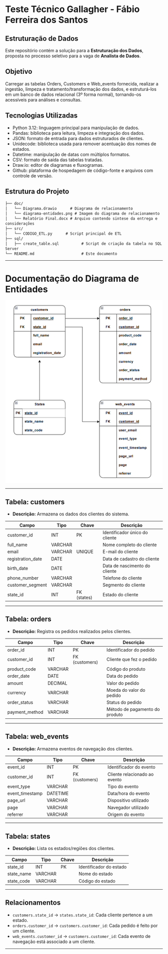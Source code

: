# Teste Técnico Gallagher - Fábio Ferreira dos Santos

## Estruturação de Dados

Este repositório contém a solução para a **Estruturação dos Dados**, proposta no processo seletivo para a vaga de **Analista de Dados**.

## Objetivo

Carregar as tabelas Orders, Customers e Web_events fornecida, realizar a ingestão, limpeza e tratamento/transformação dos dados, e estruturá-los em um banco de dados relacional (3º forma normal), tornando-os acessíveis para análises e consultas.


## Tecnologias Utilizadas

- Python 3.12: linguagem principal para manipulação de dados.
- Pandas: biblioteca para leitura, limpeza e integração dos dados.
- JSON: formato de entrada para dados estruturados de clientes.
- Unidecode: biblioteca usada para remover acentuação dos nomes de estados.
- Datetime: manipulação de datas com múltiplos formatos.
- CSV: formato de saída das tabelas tratadas.
-	Draw.io: editor de diagramas e fluxogramas.
-	Github: plataforma de hospedagem de código-fonte e arquivos com controle de versão.



## Estrutura do Projeto

```
├── doc/
│   └── Diagrama.drawio      # Diagrama de relacionamento
│   └── diagrama-entidades.png # Imagem do diagrama de relacionamento
│   └── Relatório Final.docx # Arquivo contendo sintese da entrega e considerações
├── src/
│   └── CODIGO_ETL.py      # Script principal de ETL
├── sql/
│   ├── create_table.sql          # Script de criação da tabela no SQL Server
└── README.md                     # Este documento
```

---


# Documentação do Diagrama de Entidades

![Diagrama de Entidades](docs/diagrama-entidades.png)

---

## Tabela: customers

- **Descrição:** Armazena os dados dos clientes do sistema.

| Campo             | Tipo         | Chave         | Descrição                        |
|-------------------|--------------|---------------|----------------------------------|
| customer_id       | INT          | PK            | Identificador único do cliente   |
| full_name         | VARCHAR      |               | Nome completo do cliente         |
| email             | VARCHAR      | UNIQUE        | E-mail do cliente                |
| registration_date | DATE         |               | Data de cadastro do cliente      |
| birth_date        | DATE         |               | Data de nascimento do cliente    |
| phone_number      | VARCHAR      |               | Telefone do cliente              |
| customer_segment  | VARCHAR      |               | Segmento do cliente              |
| state_id          | INT          | FK (states)   | Estado do cliente                |

---

## Tabela: orders

- **Descrição:** Registra os pedidos realizados pelos clientes.

| Campo          | Tipo     | Chave         | Descrição                          |
|----------------|----------|---------------|------------------------------------|
| order_id       | INT      | PK            | Identificador do pedido            |
| customer_id    | INT      | FK (customers)| Cliente que fez o pedido           |
| product_code   | VARCHAR  |               | Código do produto                  |
| order_date     | DATE     |               | Data do pedido                     |
| amount         | DECIMAL  |               | Valor do pedido                    |
| currency       | VARCHAR  |               | Moeda do valor do pedido           |
| order_status   | VARCHAR  |               | Status do pedido                   |
| payment_method | VARCHAR  |               | Método de pagamento do produto     |

---

## Tabela: web_events

- **Descrição:** Armazena eventos de navegação dos clientes.

| Campo          | Tipo     | Chave         | Descrição                          |
|----------------|----------|---------------|------------------------------------|
| event_id       | INT      | PK            | Identificador do evento            |
| customer_id    | INT      | FK (customers)| Cliente relacionado ao evento      |
| event_type     | VARCHAR  |               | Tipo do evento                     |
| event_timestamp| DATETIME |               | Data/hora do evento                |
| page_url       | VARCHAR  |               | Dispositivo utilizado              |
| page           | VARCHAR  |               | Navegador utilizado                |
| referrer       | VARCHAR  |               | Origem do evento                   |

---

## Tabela: states

- **Descrição:** Lista os estados/regiões dos clientes.

| Campo      | Tipo     | Chave | Descrição                |
|------------|----------|-------|--------------------------|
| state_id   | INT      | PK    | Identificador do estado  |
| state_name | VARCHAR  |       | Nome do estado           |
| state_code | VARCHAR  |       | Código do estado         |

---

## Relacionamentos

- `customers.state_id` → `states.state_id`: Cada cliente pertence a um estado.
- `orders.customer_id` → `customers.customer_id`: Cada pedido é feito por um cliente.
- `web_events.customer_id` → `customers.customer_id`: Cada evento de navegação está associado a um cliente.

---

